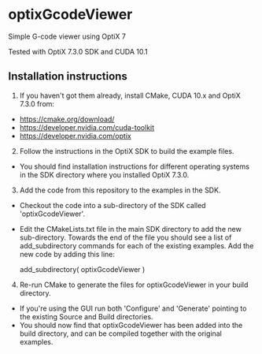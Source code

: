 # optixGcodeViewer
Simple G-code viewer using OptiX 7

Tested with OptiX 7.3.0 SDK and CUDA 10.1

## Installation instructions

1. If you haven't got them already, install CMake, CUDA 10.x and OptiX 7.3.0 from:
  * https://cmake.org/download/
  * https://developer.nvidia.com/cuda-toolkit
  * https://developer.nvidia.com/optix

2. Follow the instructions in the OptiX SDK to build the example files.
  * You should find installation instructions for different operating systems in the SDK directory where you installed OptiX 7.3.0.

3. Add the code from this repository to the examples in the SDK.
  * Checkout the code into a sub-directory of the SDK called 'optixGcodeViewer'.
  * Edit the CMakeLists.txt file in the main SDK directory to add the new sub-directory. Towards the end of the file you should see a list of add_subdirectory commands for each of the existing examples. Add the new code by adding this line:

    add_subdirectory( optixGcodeViewer       )

4. Re-run CMake to generate the files for optixGcodeViewer in your build directory.
  * If you're using the GUI run both 'Configure' and 'Generate' pointing to the existing Source and Build directories.
  * You should now find that optixGcodeViewer has been added into the build directory, and can be compiled together with the original examples.

